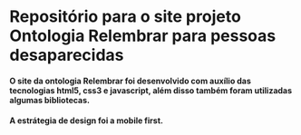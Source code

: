 # Repositório para o site projeto Ontologia Relembrar para pessoas desaparecidas

#### O site da ontologia Relembrar foi desenvolvido com auxílio das tecnologias html5, css3 e javascript, além disso também foram utilizadas algumas bibliotecas.

#### A estrátegia de design foi a mobile first.
